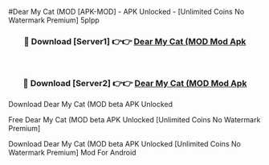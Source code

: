 #Dear My Cat (MOD [APK-MOD] - APK Unlocked - [Unlimited Coins No Watermark Premium] 5plpp



<div align="center">

<h3>🔴 Download [Server1] 👉👉 <a href="https://momento.my/?title=Dear_My_Cat_(MOD">Dear My Cat (MOD Mod Apk</a></h3><br>

<h3>🔴 Download [Server2] 👉👉 <a href="https://momento.my/?title=Dear_My_Cat_(MOD">Dear My Cat (MOD Mod Apk</a></h3>
</div>



Download Dear My Cat (MOD beta APK Unlocked

Free Dear My Cat (MOD beta APK Unlocked [Unlimited Coins No Watermark Premium]

Download Dear My Cat (MOD beta APK Unlocked [Unlimited Coins No Watermark Premium] Mod For Android
